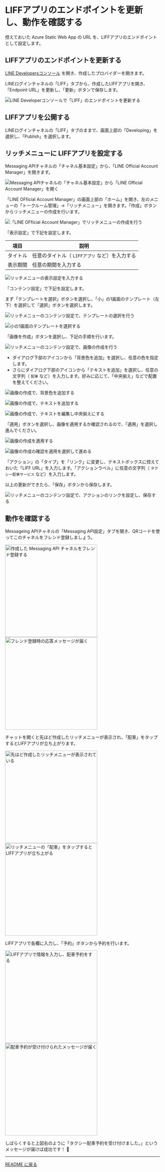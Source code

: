 # LIFFアプリのエンドポイントを更新し、動作を確認する

控えておいた Azure Static Web App の URL を、LIFFアプリのエンドポイントとして設定します。

## LIFFアプリのエンドポイントを更新する

[LINE Developersコンソール](https://developers.line.biz/console/) を開き、作成したプロバイダーを開きます。

LINEログインチャネルの「LIFF」タブから、作成したLIFFアプリを開き、「Endpoint URL」を更新し、「更新」ボタンで保存します。

![LINE Developerコンソールで「LIFF」のエンドポイントを更新する](./images/line-dev-console_update-liff-endpoint.png)

## LIFFアプリを公開する

LINEログインチャネルの「LIFF」タブのままで、画面上部の「Developing」を選択し、「Publish」を選択します。

## リッチメニューに LIFFアプリを設定する

Messaging APIチャネルの「チャネル基本設定」から、「LINE Official Account Manager」を開きます。

![Messaging APIチャネルの「チャネル基本設定」から「LINE Official Account Manager」を開く](./images/line-dev-console_basic-settings_open-account-manager.png)

「LINE OFficial Account Manager」の画面上部の「ホーム」を開き、左のメニューの「トークルーム管理」→「リッチメニュー」を開きます。「作成」ボタンからリッチメニューの作成を行います。

![「LINE OFficial Account Manager」でリッチメニューの作成を行う](./images/line-account-manager_create-rich-menu_001.png)

「表示設定」で下記を設定します。

| 項目 | 説明 |
|----|----|
| タイトル | 任意のタイトル（ `LIFFアプリ` など）を入力する |
| 表示期間 | 任意の期間を入力する |

![リッチメニューの表示設定を入力する](./images/line-account-manager_create-rich-menu_002.png)

「コンテンツ設定」で下記を設定します。

まず「テンプレートを選択」ボタンを選択し、「小」の1画面のテンプレート（左下）を選択して「選択」ボタンを選択します。

![リッチメニューのコンテンツ設定で、テンプレートの選択を行う](./images/line-account-manager_create-rich-menu_003.png)

![小の1画面のテンプレートを選択する](./images/line-account-manager_create-rich-menu_004.png)

「画像を作成」ボタンを選択し、下記の手順を行います。

![リッチメニューのコンテンツ設定で、画像の作成を行う](./images/line-account-manager_create-rich-menu_005.png)

- ダイアログ下部のアイコンから「背景色を追加」を選択し、任意の色を指定します。
- さらにダイアログ下部のアイコンから「テキストを追加」を選択し、任意の文字列（ `配車` など）を入力します。好みに応じて、「中央揃え」などで配置を整えてください。

![画像の作成で、背景色を追加する](./images/line-account-manager_create-rich-menu_006.png)

![画像の作成で、テキストを追加する](./images/line-account-manager_create-rich-menu_007.png)

![画像の作成で、テキストを編集し中央揃えにする](./images/line-account-manager_create-rich-menu_008.png)

「適用」ボタンを選択し、画像を適用するか確認されるので、「適用」を選択し進んでください。

![画像の作成を適用する](./images/line-account-manager_create-rich-menu_009.png)

![画像の作成の確認を適用を選択して進める](./images/line-account-manager_create-rich-menu_010.png)

「アクション」の「タイプ」を「リンク」に変更し、テキストボックスに控えておいた「LIFF URL」を入力します。「アクションラベル」に任意の文字列（ `タクシー配車サービス` など）を入力します。

以上の更新ができたら、「保存」ボタンから保存します。

![リッチメニューのコンテンツ設定で、アクションのリンクを設定し、保存する](./images/line-account-manager_create-rich-menu_011.png)

## 動作を確認する

Messageing APIチャネルの「Messaging API設定」タブを開き、QRコードを使ってこのチャネルをフレンド登録しましょう。

<img src="./images/line_demonstration_001.png" alt="作成した Messaging API チャネルをフレンド登録する" width="300"> <img src="./images/line_demonstration_002.png" alt="フレンド登録時の応答メッセージが届く" width="300">

チャットを開くと先ほど作成したリッチメニューが表示され、「配車」をタップするとLIFFアプリが立ち上がります。

<img src="./images/line_demonstration_003.png" alt="先ほど作成したリッチメニューが表示されている" width="300"> <img src="./images/line_demonstration_004.png" alt="リッチメニューの「配車」をタップするとLIFFアプリが立ち上がる" width="300">

LIFFアプリで各欄に入力し、「予約」ボタンから予約を行います。

<img src="./images/line_demonstration_005.png" alt="LIFFアプリで情報を入力し、配車予約をする" width="300"> <img src="./images/line_demonstration_006.png" alt="配車予約が受け付けられたメッセージが届く" width="300">

しばらくすると上図右のように「タクシー配車予約を受け付けました。」というメッセージが届けば成功です！ :tada:

----

[README に戻る](./#5-liffアプリのエンドポイントを更新し、動作を確認する)
